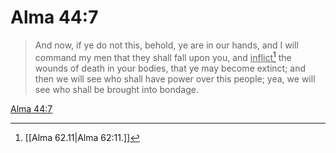 # Alma 44:7

> And now, if ye do not this, behold, ye are in our hands, and I will command my men that they shall fall upon you, and <u>inflict</u>[^a] the wounds of death in your bodies, that ye may become extinct; and then we will see who shall have power over this people; yea, we will see who shall be brought into bondage.

[Alma 44:7](https://www.churchofjesuschrist.org/study/scriptures/bofm/alma/44?lang=eng&id=p7#p7)


[^a]: [[Alma 62.11|Alma 62:11.]]
